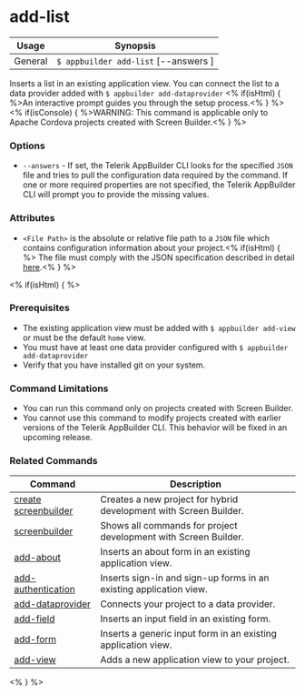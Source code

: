 add-list
==========

Usage | Synopsis
------|-------
General | `$ appbuilder add-list` [--answers <File Path>]

Inserts a list in an existing application view. You can connect the list to a data provider added with `$ appbuilder add-dataprovider` <% if(isHtml) { %>An interactive prompt guides you through the setup process.<% } %>
<% if(isConsole) { %>WARNING: This command is applicable only to Apache Cordova projects created with Screen Builder.<% } %> 

### Options

* `--answers` - If set, the Telerik AppBuilder CLI looks for the specified `JSON` file and tries to pull the configuration data required by the command. If one or more required properties are not specified, the Telerik AppBuilder CLI will prompt you to provide the missing values.

### Attributes

* `<File Path>` is the absolute or relative file path to a `JSON` file which contains configuration information about your project.<% if(isHtml) { %> The file must comply with the JSON specification described in detail [here](http://docs.telerik.com/platform/appbuilder/creating-your-project/screen-builder-automation#add-list).<% } %> 

<% if(isHtml) { %>
### Prerequisites

* The existing application view must be added with `$ appbuilder add-view` or must be the default `home` view.
* You must have at least one data provider configured with `$ appbuilder add-dataprovider`
* Verify that you have installed git on your system.

### Command Limitations 

* You can run this command only on projects created with Screen Builder.
* You cannot use this command to modify projects created with earlier versions of the Telerik AppBuilder CLI. This behavior will be fixed in an upcoming release.

### Related Commands

Command | Description
----------|----------
[create screenbuilder](../project/creation/create-screenbuilder.html) | Creates a new project for hybrid development with Screen Builder.
[screenbuilder](screenbuilder.html) | Shows all commands for project development with Screen Builder.
[add-about](add-about.html) | Inserts an about form in an existing application view.
[add-authentication](add-authentication.html) | Inserts sign-in and sign-up forms in an existing application view.
[add-dataprovider](add-dataprovider.html) | Connects your project to a data provider.
[add-field](add-field.html) | Inserts an input field in an existing form.
[add-form](add-form.html) | Inserts a generic input form in an existing application view.
[add-view](add-view.html) | Adds a new application view to your project.
<% } %>